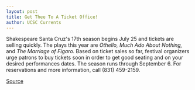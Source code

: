 ```yaml
---
layout: post
title: Get Thee To A Ticket Office!
author: UCSC Currents
---
```


Shakespeare Santa Cruz's 17th season begins July 25 and tickets are selling quickly. The plays this year are _Othello, Much Ado About Nothing,_ and _The Marriage of Figaro._ Based on ticket sales so far, festival organizers urge patrons to buy tickets soon in order to get good seating and on your desired performances dates. The season runs through September 6. For reservations and more information, call (831) 459-2159.

[Source](http://www1.ucsc.edu/oncampus/currents/98-99/07-13/shakes.htm "Permalink to Get thee to a ticket office!: 07-13-98")
